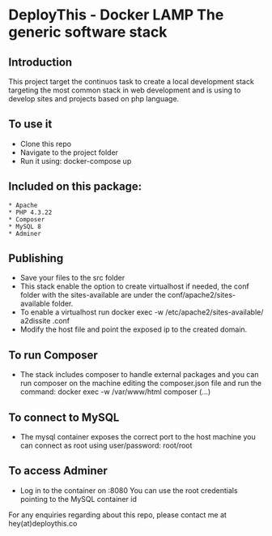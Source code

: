 # DeployThis - Docker LAMP The generic software stack

## Introduction
This project target the continuos task to create a local development stack targeting the most common stack in web development and is using to develop sites and projects based on php language.

## To use it
* Clone this repo
* Navigate to the project folder
* Run it using: docker-compose up

## Included on this package:

    * Apache
    * PHP 4.3.22
    * Composer
    * MySQL 8
    * Adminer

## Publishing
* Save your files to the src folder
* This stack enable the option to create virtualhost if needed, the conf folder with the sites-available are under the conf/apache2/sites-available folder.
* To enable a virtualhost run docker exec -w /etc/apache2/sites-available/ <container-id> a2dissite <virtualhost-to-enable>.conf
* Modify the host file and point the exposed ip to the created domain.
## To run Composer

* The stack includes composer to handle external packages and you can run composer on the machine editing the composer.json file and run the command: docker exec -w /var/www/html <container-id> composer (...)

## To connect to MySQL

* The mysql container exposes the correct port to the host machine you can connect as root using  user/password: root/root

## To access Adminer

* Log in to the container on <adminer-container-id>:8080 You can use the root credentials pointing to the MySQL container id

For any enquiries regarding about this repo, please contact me at hey(at)deploythis.co